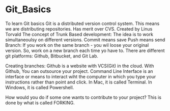 # Git_Basics
To learn Git basics
Git is a distributed version control system. This means we are distributing repositories. Has merit over CVS.
Created by Linus Torvald
The concept of Trunk Based development: The idea is to work simultaneoulsy on different versions.
Commit means save
Push means send
Branch: If you work on the same branch - you wil loose your original version. So, work on a new branch each time yo have to.
There are different git platforms: Github, Bitbucket, and Git Lab.

Creating branches:
Github is a website with VCS(Git) in the cloud. With Github, You can outsource your project.
Command Line Interface is an interface or means to interact wiht the computer in which you type your instructions rather than point and click. In Mac, it is called Terminal. In Windows, it is called Powershell.

How would you do if some one wants to contribute to your project?
    This is done by what is called FORKING.

